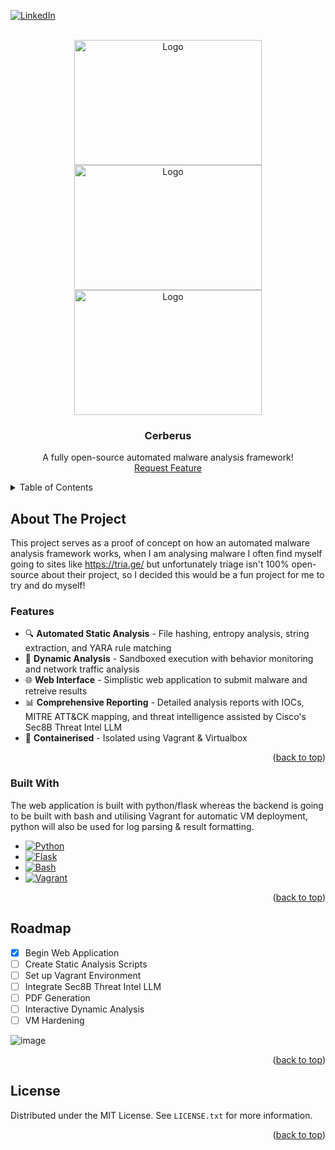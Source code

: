 
<a id="readme-top"></a>
[![LinkedIn][linkedin-shield]][linkedin-url]



<!-- PROJECT LOGO -->
<br />
<div align="center">
  <a href="https://github.com/Emul4nt/Cerberus">
    <img src="https://github.com/user-attachments/assets/17bbc27d-10f3-4d54-a203-39842d9713e3" alt="Logo" width="300" height="200">
  </a>
  <a href="https://github.com/Emul4nt/Cerberus">
    <img src="https://github.com/user-attachments/assets/10ecdb2e-64ef-4a39-9a22-501ce1c036d9" alt="Logo" width="300" height="200">
  </a>
  <a href="https://github.com/Emul4nt/Cerberus">
    <img src="https://github.com/user-attachments/assets/3e7c28fe-8e09-4801-baf1-2ac51927d1ce" alt="Logo" width="300" height="200">
  </a>
  <h3 align="center">Cerberus</h3>

  <p align="center">
    A fully open-source automated malware analysis framework!
    <br />
    <a href="https://github.com/Emul4nt/Cerberus/issues/new?labels=enhancement&template=feature-request---.md">Request Feature</a>
  </p>
</div>



<!-- TABLE OF CONTENTS -->
<details>
  <summary>Table of Contents</summary>
  <ol>
    <li>
      <a href="#about-the-project">About The Project</a>
      <ul>
        <li><a href="#built-with">Built With</a></li>
      </ul>
    </li>
    <li><a href="#roadmap">Roadmap</a></li>
</details>



<!-- ABOUT THE PROJECT -->
## About The Project

This project serves as a proof of concept on how an automated malware analysis framework works, when I am analysing malware I often find myself going to sites like https://tria.ge/ but unfortunately triage isn't 100% open-source about their project, so I decided this would be a fun project for me to try and do myself!

### Features

- 🔍 **Automated Static Analysis** - File hashing, entropy analysis, string extraction, and YARA rule matching
- 🏃 **Dynamic Analysis** - Sandboxed execution with behavior monitoring and network traffic analysis
- 🌐 **Web Interface** - Simplistic web application to submit malware and retreive results
- 📊 **Comprehensive Reporting** - Detailed analysis reports with IOCs, MITRE ATT&CK mapping, and threat intelligence assisted by Cisco's Sec8B Threat Intel LLM
- 🐳 **Containerised** - Isolated using Vagrant & Virtualbox


<p align="right">(<a href="#readme-top">back to top</a>)</p>



### Built With

The web application is built with python/flask whereas the backend is going to be built with bash and utilising Vagrant for automatic VM deployment, python will also be used for log parsing & result formatting.

* [![Python][Python.py]][Python-url]
* [![Flask][Flask.py]][Flask-url]
* [![Bash][Bash.sh]][Bash-url]
* [![Vagrant][Vagrant.com]][Vagrant-url]

<p align="right">(<a href="#readme-top">back to top</a>)</p>

<!-- ROADMAP -->
## Roadmap

- [x] Begin Web Application
- [ ] Create Static Analysis Scripts
- [ ] Set up Vagrant Environment
- [ ] Integrate Sec8B Threat Intel LLM
- [ ] PDF Generation
- [ ] Interactive Dynamic Analysis
- [ ] VM Hardening

![image](https://github.com/user-attachments/assets/96638590-beb3-4c28-afbd-8798bf31420b)



<p align="right">(<a href="#readme-top">back to top</a>)</p>



<!-- LICENSE -->
## License

Distributed under the MIT License. See `LICENSE.txt` for more information.

<p align="right">(<a href="#readme-top">back to top</a>)</p>


[linkedin-shield]: https://img.shields.io/badge/-LinkedIn-black.svg?style=for-the-badge&logo=linkedin&colorB=555
[linkedin-url]: https://www.linkedin.com/in/andrew-l-631047283/
[Python.py]: https://img.shields.io/badge/Python-3776AB?style=for-the-badge&logo=python&logoColor=white
[Python-url]: https://python.org/
[Flask.py]: https://img.shields.io/badge/Flask-000000?style=for-the-badge&logo=flask&logoColor=white
[Flask-url]: https://flask.palletsprojects.com/
[Bash.sh]: https://img.shields.io/badge/Bash-4EAA25?style=for-the-badge&logo=gnubash&logoColor=white
[Bash-url]: https://www.gnu.org/software/bash/
[Vagrant.com]: https://img.shields.io/badge/Vagrant-1563FF?style=for-the-badge&logo=vagrant&logoColor=white
[Vagrant-url]: https://www.vagrantup.com/
